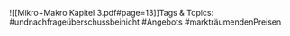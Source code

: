 
![[Mikro+Makro Kapitel 3.pdf#page=13]]Tags & Topics:
   #undnachfrageüberschussbeinicht
   #Angebots
   #markträumendenPreisen